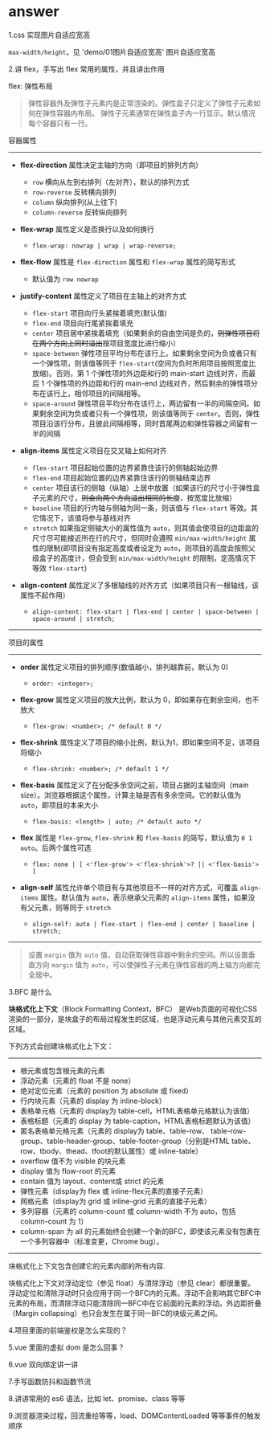 # answer

1.css 实现图片自适应宽高

`max-width/height`，见 'demo/01图片自适应宽高' 图片自适应宽高

2.讲 flex，手写出 flex 常用的属性，并且讲出作用

flex: 弹性布局

> 弹性容器外及弹性子元素内是正常渲染的。弹性盒子只定义了弹性子元素如何在弹性容器内布局。
> 弹性子元素通常在弹性盒子内一行显示。默认情况每个容器只有一行。

容器属性

---

- **flex-direction** 属性决定主轴的方向（即项目的排列方向）
  - `row` 横向从左到右排列（左对齐），默认的排列方式
  - `row-reverse` 反转横向排列
  - `column` 纵向排列(从上往下)
  - `column-reverse` 反转纵向排列

- **flex-wrap** 属性定义是否换行以及如何换行
  - `flex-wrap: nowrap | wrap | wrap-reverse;`

- **flex-flow** 属性是 `flex-direction` 属性和 `flex-wrap` 属性的简写形式
  - 默认值为 `row nowrap`

- **justify-content** 属性定义了项目在主轴上的对齐方式
  - `flex-start` 项目向行头紧挨着填充(默认值)
  - `flex-end` 项目向行尾紧挨着填充
  - `center` 项目居中紧挨着填充（如果剩余的自由空间是负的，~~则弹性项目将在两个方向上同时溢出~~按项目宽度比进行缩小）
  - `space-between` 弹性项目平均分布在该行上。如果剩余空间为负或者只有一个弹性项，则该值等同于 `flex-start`(空间为负时所用项目按照宽度比放缩)。否则，第 1 个弹性项的外边距和行的 main-start 边线对齐，而最后 1 个弹性项的外边距和行的 main-end 边线对齐，然后剩余的弹性项分布在该行上，相邻项目的间隔相等。
  - `space-around` 弹性项目平均分布在该行上，两边留有一半的间隔空间。如果剩余空间为负或者只有一个弹性项，则该值等同于 `center`。否则，弹性项目沿该行分布，且彼此间隔相等，同时首尾两边和弹性容器之间留有一半的间隔

- **align-items** 属性定义项目在交叉轴上如何对齐
  - `flex-start` 项目起始位置的边界紧靠住该行的侧轴起始边界
  - `flex-end` 项目起始位置的边界紧靠住该行的侧轴结束边界
  - `center` 项目该行的侧轴（纵轴）上居中放置（如果该行的尺寸小于弹性盒子元素的尺寸，~~则会向两个方向溢出相同的长度~~，按宽度比放缩）
  - `baseline` 项目的行内轴与侧轴为同一条，则该值与 `flex-start` 等效。其它情况下，该值将参与基线对齐
  - `stretch` 如果指定侧轴大小的属性值为 `auto`，则其值会使项目的边距盒的尺寸尽可能接近所在行的尺寸，但同时会遵照 `min/max-width/height` 属性的限制(即项目没有指定高度或者设定为 `auto`，则项目的高度会按照父级盒子的高度计，但会受到 `min/max-width/height` 的限制，定高情况下等效 `flex-start`)

- **align-content** 属性定义了多根轴线的对齐方式（如果项目只有一根轴线，该属性不起作用）
  - `align-content: flex-start | flex-end | center | space-between | space-around | stretch;`

---

项目的属性

---

- **order** 属性定义项目的排列顺序(数值越小，排列越靠前，默认为 0)
  - `order: <integer>;`

- **flex-grow** 属性定义项目的放大比例，默认为 0，即如果存在剩余空间，也不放大
  - `flex-grow: <number>; /* default 0 */`

- **flex-shrink** 属性定义了项目的缩小比例，默认为1，即如果空间不足，该项目将缩小
  - `flex-shrink: <number>; /* default 1 */`

- **flex-basis** 属性定义了在分配多余空间之前，项目占据的主轴空间（main size）。浏览器根据这个属性，计算主轴是否有多余空间。它的默认值为 `auto`，即项目的本来大小
  - `flex-basis: <length> | auto; /* default auto */`

- **flex** 属性是 `flex-grow`, `flex-shrink` 和 `flex-basis` 的简写，默认值为 `0 1 auto`。后两个属性可选
  - `flex: none | [ <'flex-grow'> <'flex-shrink'>? || <'flex-basis'> ]`

- **align-self** 属性允许单个项目有与其他项目不一样的对齐方式，可覆盖 `align-items` 属性。默认值为 `auto`，表示继承父元素的 `align-items` 属性，如果没有父元素，则等同于 `stretch`
  - `align-self: auto | flex-start | flex-end | center | baseline | stretch;`

---

> 设置 `margin` 值为 `auto` 值，自动获取弹性容器中剩余的空间。所以设置垂直方向 `margin` 值为 `auto`，可以使弹性子元素在弹性容器的两上轴方向都完全居中。

3.BFC 是什么

**块格式化上下文**（Block Formatting Context，BFC） 是Web页面的可视化CSS渲染的一部分，是块盒子的布局过程发生的区域，也是浮动元素与其他元素交互的区域。

下列方式会创建块格式化上下文：

---

- 根元素或包含根元素的元素
- 浮动元素（元素的 float 不是 none）
- 绝对定位元素（元素的 position 为 absolute 或 fixed）
- 行内块元素（元素的 display 为 inline-block）
- 表格单元格（元素的 display为 table-cell，HTML表格单元格默认为该值）
- 表格标题（元素的 display 为 table-caption，HTML表格标题默认为该值）
- 匿名表格单元格元素（元素的 display为 table、table-row、 table-row-group、table-header-group、table-footer-group（分别是HTML table、row、tbody、thead、tfoot的默认属性）或 inline-table）
- overflow 值不为 visible 的块元素
- display 值为 flow-root 的元素
- contain 值为 layout、content或 strict 的元素
- 弹性元素（display为 flex 或 inline-flex元素的直接子元素）
- 网格元素（display为 grid 或 inline-grid 元素的直接子元素）
- 多列容器（元素的 column-count 或 column-width 不为 auto，包括 column-count 为 1）
- column-span 为 all 的元素始终会创建一个新的BFC，即使该元素没有包裹在一个多列容器中（标准变更，Chrome bug）。

---

块格式化上下文包含创建它的元素内部的所有内容.

块格式化上下文对浮动定位（参见 float）与清除浮动（参见 clear）都很重要。浮动定位和清除浮动时只会应用于同一个BFC内的元素。浮动不会影响其它BFC中元素的布局，而清除浮动只能清除同一BFC中在它前面的元素的浮动。外边距折叠（Margin collapsing）也只会发生在属于同一BFC的块级元素之间。

4.项目里面的前端鉴权是怎么实现的？

5.vue 里面的虚拟 dom 是怎么回事？

6.vue 双向绑定讲一讲

7.手写函数防抖和函数节流

8.讲讲常用的 es6 语法，比如 let、promise、class 等等

9.浏览器渲染过程，回流重绘等等，load、DOMContentLoaded 等等事件的触发顺序
